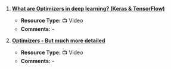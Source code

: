 1. [**What are Optimizers in deep learning? (Keras & TensorFlow)**](https://www.youtube.com/watch?v=JhQqquVeCE0&t=148s)
   - **Resource Type:** 📺 Video
   - **Comments:** -

2. [**Optimizers - But much more detailed**](https://www.youtube.com/watch?v=mdKjMPmcWjY)
   - **Resource Type:** 📺 Video
   - **Comments:** -
